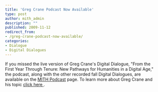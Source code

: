 ```yaml
---
title: 'Greg Crane Podcast Now Available'
type: post
author: mith_admin
description: ""
published: 2009-11-12
redirect_from: 
- /greg-crane-podcast-now-available/
categories:
- Dialogue
- Digital Dialogues
---
```

If you missed the live version of Greg Crane's Digital Dialogue, "From the First Year Through Tenure: New Pathways for Humanities in a Digital Age," the podcast, along with the other recorded fall Digital Dialogues, are available on the [MITH Podcast](http://mith.umd.edu/digital-dialogues/dialogues/ "Podcasts") page. To learn more about Greg Crane and his topic [click here ](http://mith.umd.edu/1111-mith-digital-dialogue-greg-crane-from-the-first-year-through-tenure-new-pathways-for-humanities-in-a-digital-age/ "11/11 MITH Digital Dialogue: Greg Crane, “From the First Year Through Tenure: New Pathways for Humanities in a Digital Age”").
